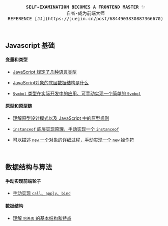 <br />
<p align="center">
  <samp>
    <strong>SELF-EXAMINATION BECOMES A FRONTEND MASTER</strong> ✨ 
    <br />
    自省-成为前端大师
  </samp>
  
  <br />
  
  <samp>
    REFERENCE [JJ](https://juejin.cn/post/6844903830887366670)
  </samp>
</p>
<br />

## Javascript 基础

#### 变量和类型

- [JavaScript 规定了几种语言类型](/Javascript%20%E5%9F%BA%E7%A1%80/%E5%8F%98%E9%87%8F%E5%92%8C%E7%B1%BB%E5%9E%8B/type.md)

- [JavaScript对象的底层数据结构是什么](/Javascript%20%E5%9F%BA%E7%A1%80/%E5%8F%98%E9%87%8F%E5%92%8C%E7%B1%BB%E5%9E%8B/object.md)

- [`Symbol` 类型在实际开发中的应用、可手动实现一个简单的 `Symbol`](/Javascript%20%E5%9F%BA%E7%A1%80/%E5%8F%98%E9%87%8F%E5%92%8C%E7%B1%BB%E5%9E%8B/symbol.md)

#### 原型和原型链

- [理解原型设计模式以及 JavaScript 中的原型规则](/Javascript%20%E5%9F%BA%E7%A1%80/%E5%8E%9F%E5%9E%8B%E5%92%8C%E5%8E%9F%E5%9E%8B%E9%93%BE/prototype.md)

- [`instanceof` 底层实现原理，手动实现一个 `instanceof`](/Javascript%20%E5%9F%BA%E7%A1%80/%E5%8E%9F%E5%9E%8B%E5%92%8C%E5%8E%9F%E5%9E%8B%E9%93%BE/instanceof.md)

- [可以描述 `new` 一个对象的详细过程，手动实现一个 `new` 操作符](/Javascript%20%E5%9F%BA%E7%A1%80/%E5%8E%9F%E5%9E%8B%E5%92%8C%E5%8E%9F%E5%9E%8B%E9%93%BE/new.md)

</br>


## 数据结构与算法

#### 手动实现前端轮子

- [手动实现 `call`、`apply`、`bind`](/%E6%95%B0%E6%8D%AE%E7%BB%93%E6%9E%84%E4%B8%8E%E7%AE%97%E6%B3%95/%E6%89%8B%E5%8A%A8%E5%AE%9E%E7%8E%B0%E5%89%8D%E7%AB%AF%E8%BD%AE%E5%AD%90/call-apply-bind.md)

#### 数据结构

- [理解 `哈希表` 的基本结构和特点](/%E6%95%B0%E6%8D%AE%E7%BB%93%E6%9E%84%E4%B8%8E%E7%AE%97%E6%B3%95/%E6%95%B0%E6%8D%AE%E7%BB%93%E6%9E%84/hashtable.md)